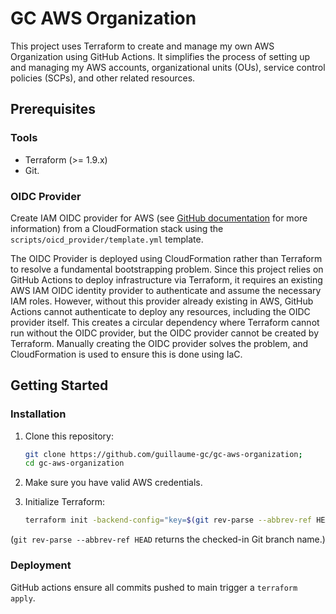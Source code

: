 # GC AWS Organization

This project uses Terraform to create and manage my own AWS Organization using GitHub Actions. It simplifies the process of setting up and managing my AWS accounts, organizational units (OUs), service control policies (SCPs), and other related resources.

## Prerequisites

### Tools
- Terraform (>= 1.9.x)
- Git.

### OIDC Provider

Create IAM OIDC provider for AWS (see [GitHub documentation](https://docs.github.com/en/actions/security-for-github-actions/security-hardening-your-deployments/configuring-openid-connect-in-amazon-web-services) for more information) from a CloudFormation stack using the `scripts/oicd_provider/template.yml` template.

The OIDC Provider is deployed using CloudFormation rather than Terraform to resolve a fundamental bootstrapping problem. Since this project relies on GitHub Actions to deploy infrastructure via Terraform, it requires an existing AWS IAM OIDC identity provider to authenticate and assume the necessary IAM roles. However, without this provider already existing in AWS, GitHub Actions cannot authenticate to deploy any resources, including the OIDC provider itself. This creates a circular dependency where Terraform cannot run without the OIDC provider, but the OIDC provider cannot be created by Terraform. Manually creating the OIDC provider solves the problem, and CloudFormation is used to ensure this is done using IaC.

## Getting Started

### Installation
1. Clone this repository:
   ```bash
   git clone https://github.com/guillaume-gc/gc-aws-organization;
   cd gc-aws-organization
   ```
2. Make sure you have valid AWS credentials.

3. Initialize Terraform:
    ```bash
    terraform init -backend-config="key=$(git rev-parse --abbrev-ref HEAD).tfvars"
    ```
(`git rev-parse --abbrev-ref HEAD` returns the checked-in Git branch name.)

### Deployment

GitHub actions ensure all commits pushed to main trigger a `terraform apply`.